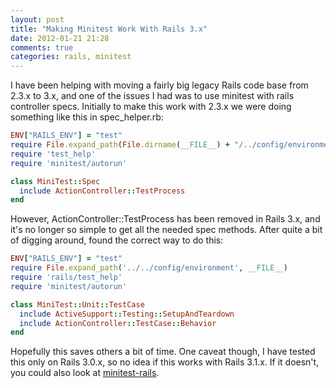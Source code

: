 ```yaml
---
layout: post
title: "Making Minitest Work With Rails 3.x"
date: 2012-01-21 21:28
comments: true
categories: rails, minitest
---
```


I have been helping with moving a fairly big legacy Rails code base from 2.3.x to 3.x, and one of the issues I had was to use minitest with rails controller specs. Initially to make this work with 2.3.x we were doing something like this in spec_helper.rb:

```ruby
ENV["RAILS_ENV"] = "test"
require File.expand_path(File.dirname(__FILE__) + "/../config/environment")
require 'test_help'
require 'minitest/autorun'

class MiniTest::Spec
  include ActionController::TestProcess
end
```

However, ActionController::TestProcess has been removed in Rails 3.x, and it's no longer so simple to get all the needed spec methods. After quite a bit of digging around, found the correct way to do this:

```ruby
ENV["RAILS_ENV"] = "test"
require File.expand_path('../../config/environment', __FILE__)
require 'rails/test_help'
require 'minitest/autorun'

class MiniTest::Unit::TestCase
  include ActiveSupport::Testing::SetupAndTeardown
  include ActionController::TestCase::Behavior
end
```

Hopefully this saves others a bit of time. One caveat though, I have tested this only on Rails 3.0.x, so no idea if this works with Rails 3.1.x. If it doesn't, you could also look at [minitest-rails](https://github.com/blowmage/minitest-rails).